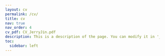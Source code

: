 ```yaml
---
layout: cv
permalink: /cv/
title: cv
nav: true
nav_order: 4
cv_pdf: CV_JerryJin.pdf
description: This is a description of the page. You can modify it in '_pages/cv.md'. You can also change or remove the top pdf download button.
toc:
  sidebar: left
---
```


